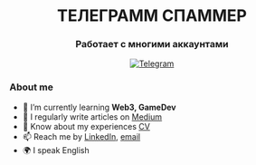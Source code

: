 <div id="header" align="center">
	<h1>ТЕЛЕГРАММ СПАММЕР</h1>
	<h3>Работает с многими аккаунтами</h3>
</div>

<div id="socials" align="center">
	<a href="https://t.me/tyrellwellw">
		<img src="https://img.shields.io/badge/Telegram-blue?style=for-the-badge&logo=telegram&logoColor=white" alt="Telegram"/>
	</a>
</div>

### About me
- 🌱 I’m currently learning **Web3, GameDev**
- 📝 I regularly write articles on [Medium](medium-link)
- 📄 Know about my experiences [CV](cv-link)
- 📫 Reach me by [LinkedIn](linkedin-link), [email](mailto:email-address)
- 🌍 I speak English
